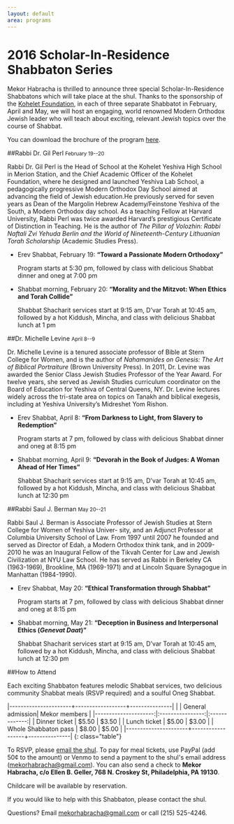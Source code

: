 ```yaml
---
layout: default
area: programs
---
```


# 2016 Scholar-In-Residence Shabbaton Series

Mekor Habracha is thrilled to announce three special Scholar-In-Residence Shabbatons which will take place at the shul. Thanks to the sponsorship of the [Kohelet Foundation](http://www.koheletfoundation.org/), in each of three separate Shabbatot in February, April and May, we will host an engaging, world renowned Modern Orthodox Jewish leader who will teach about exciting, relevant Jewish topics over the course of Shabbat. 

You can download the brochure of the program [here]({{site.url}}/pdf/MekorHabracha2015SIR.pdf).

##Rabbi Dr. Gil Perl <small>February 19--20</small>

Rabbi Dr. Gil Perl is the Head of School at the Kohelet Yeshiva High School in Merion Station, and the Chief Academic Officer of the Kohelet Foundation, where he designed and launched Yeshiva Lab School, a pedagogically progressive Modern Orthodox Day School aimed at advancing the field of Jewish education.He previously served for seven years as Dean of the Margolin Hebrew Academy/Feinstone Yeshiva of the South, a Modern Orthodox day school. As a teaching Fellow at Harvard University, Rabbi Perl was twice awarded Harvard’s prestigious Certificate of Distinction in Teaching. He is the author of *The Pillar of Volozhin: Rabbi Naftali Zvi Yehuda Berlin and the World of Nineteenth-Century Lithuanian Torah Scholarship* (Academic Studies Press).

- Erev Shabbat, February 19: **“Toward a Passionate Modern Orthodoxy”**

  Program starts at 5:30 pm, followed by class with delicious Shabbat dinner and oneg at 7:00 pm

- Shabbat morning, February 20: **“Morality and the Mitzvot: When Ethics and Torah Collide”**

  Shabbat Shacharit services start at 9:15 am, D’var Torah at 10:45 am, followed by a hot Kiddush, Mincha, and class with delicious Shabbat lunch at 1 pm

##Dr. Michelle Levine <small>April 8--9</small>

Dr. Michelle Levine is a tenured associate professor of Bible at Stern College for Women, and is the author
of *Nahamanides on Genesis: The Art of Biblical Portraiture* (Brown University Press). In 2011, Dr. Levine was awarded the Senior Class Jewish Studies Professor of the Year Award. For twelve years, she served as Jewish Studies curriculum coordinator on the Board of Education for Yeshiva of Central Queens, NY. Dr. Levine lectures widely across the tri-state area on topics on Tanakh and biblical exegesis, including at Yeshiva University’s Midreshet Yom Rishon.

- Erev Shabbat, April 8: **“From Darkness to Light, from Slavery to Redemption”**

  Program starts at 7 pm, followed by class with delicious Shabbat dinner and oneg at 8:15 pm

- Shabbat morning, April 9: **“Devorah in the Book of Judges: A Woman Ahead of Her Times”**

  Shabbat Shacharit services start at 9:15 am, D’var Torah at 10:45 am, followed by a hot Kiddush, Mincha, and class with delicious Shabbat lunch at 12:30 pm


##Rabbi Saul J. Berman <small>May 20--21</small>

Rabbi Saul J. Berman is Associate Professor of Jewish Studies at Stern College for Women of Yeshiva Univer- sity, and an Adjunct Professor at Columbia University School of Law. From 1997 until 2007 he founded and served as Director of Edah, a Modern Orthodox think tank, and in 2009-2010 he was an Inaugural Fellow of the Tikvah Center for Law and Jewish Civilization at NYU Law School. He has served as Rabbi in Berkeley CA (1963-1969), Brookline, MA (1969-1971) and at Lincoln Square Synagogue in Manhattan (1984-1990).

- Erev Shabbat, May 20: **“Ethical Transformation through Shabbat”**
 
  Program starts at 7 pm, followed by class with delicious Shabbat dinner and oneg at 8:15 pm

- Shabbat morning, May 21: **“Deception in Business and Interpersonal Ethics (*Genevat Daat*)”**

  Shabbat Shacharit services start at 9:15 am, D’var Torah at 10:45 am, followed by a hot Kiddush, Mincha, and class with delicious Shabbat lunch at 12:30 pm

##How to Attend

Each exciting Shabbaton features melodic Shabbat services, two delicious community Shabbat meals (RSVP required) and a soulful Oneg Shabbat.

|----------------------+------------------+---------------|
|                      | General admission| Mekor members |
|---------------------:|:----------------:|:-------------:|
| Dinner ticket        | $5.50            | $3.50         |
| Lunch ticket         | $5.00            | $3.00         |
| Whole Shabbaton pass | $8.00            | $5.00         |
|----------------------+------------------+---------------|
{: class="table"}

To RSVP, please [email the shul](mailto:mekorhabracha@gmail.com). To pay for meal tickets, use PayPal (add 50¢ to the amount) or Venmo to send a payment to the shul's email address (mekorhabracha@gmail.com). You can also send a check to **Mekor Habracha, c/o Ellen B. Geller, 768 N. Croskey St, Philadelphia, PA 19130**.

Childcare will be available by reservation.

If you would like to help with this Shabbaton, please contact the shul.

Questions? Email [mekorhabracha@gmail.com](mailto:mekorhabracha@gmail.com) or call (215) 525-4246.